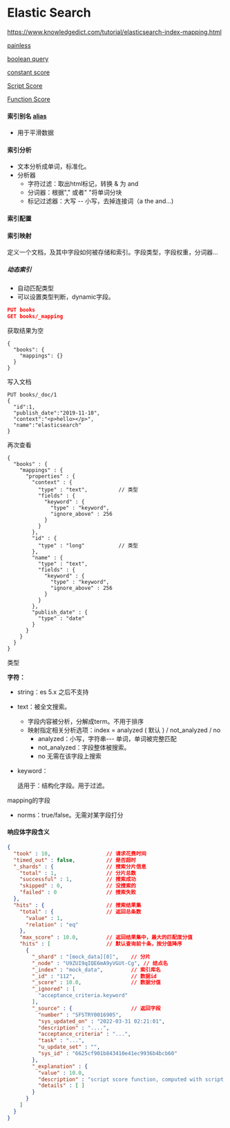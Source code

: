 # Elastic Search

https://www.knowledgedict.com/tutorial/elasticsearch-index-mapping.html

[painless](https://www.elastic.co/guide/en/elasticsearch/reference/master/modules-scripting-using.html)

[boolean query](https://www.elastic.co/guide/en/elasticsearch/reference/current/query-dsl-bool-query.html)

[constant score](https://www.elastic.co/guide/en/elasticsearch/reference/current/query-dsl-constant-score-query.html)

[Script Score](https://www.elastic.co/guide/en/elasticsearch/reference/8.3/query-dsl-script-score-query.html#decay-functions-date-fields)

[Function Score](https://www.elastic.co/guide/en/elasticsearch/reference/8.3/query-dsl-function-score-query.html#score-functions)

#### 索引别名 [alias](https://www.knowledgedict.com/tutorial/elasticsearch-index-management.html)

- 用于平滑数据

#### 索引分析

- 文本分析成单词，标准化。
- 分析器
  - 字符过滤：取出html标记，转换 & 为 and
  - 分词器：根据"," 或者"  "将单词分块
  - 标记过滤器：大写 -- 小写，去掉连接词（a the and...)

#### 索引配置

#### 索引映射

定义一个文档，及其中字段如何被存储和索引。字段类型，字段权重，分词器...



##### 动态索引

- 自动匹配类型
- 可以设置类型判断，dynamic字段。

```json
PUT books 
GET books/_mapping
```

获取结果为空

```
{
  "books": {
    "mappings": {}
  }
}
```

写入文档

```
PUT books/_doc/1
{
  "id":1,
  "publish_date":"2019-11-10",
  "context":"<p>hello></p>",
  "name":"elasticsearch"
}
```

再次查看

```
{
  "books" : {
    "mappings" : {
      "properties" : {
        "context" : {
          "type" : "text",			// 类型
          "fields" : {
            "keyword" : {
              "type" : "keyword",
              "ignore_above" : 256
            }
          }
        },
        "id" : {
          "type" : "long"			// 类型
        },
        "name" : {
          "type" : "text",
          "fields" : {
            "keyword" : {
              "type" : "keyword",
              "ignore_above" : 256
            }
          }
        },
        "publish_date" : {
          "type" : "date"
        }
      }
    }
  }
}

```

类型

**字符：**

- string：es 5.x 之后不支持

- text：被全文搜索。

  - 字段内容被分析，分解成term。不用于排序
  - 映射指定相关分析选项：index = analyzed ( 默认 ) / not_analyzed / no
    - analyzed：小写，字符串--- 单词，单词被完整匹配
    - not_analyzed：字段整体被搜索。
    - no 无需在该字段上搜索

- keyword：

  适用于：结构化字段。用于过滤。

mapping的字段

- norms：true/false。无需对某字段打分

#### 响应体字段含义

```json
{
  "took" : 10,					// 请求花费时间
  "timed_out" : false,			// 是否超时
  "_shards" : {					// 搜索分片信息
    "total" : 1,				// 分片总数
    "successful" : 1,			// 搜索成功
    "skipped" : 0,				// 没搜索的
    "failed" : 0				// 搜索失败
  },
  "hits" : {					// 搜索结果集
    "total" : {					// 返回总条数
      "value" : 1,
      "relation" : "eq"
    },
    "max_score" : 10.0,			// 返回结果集中，最大的匹配度分值
    "hits" : [					// 默认查询前十条，按分值降序
      {
        "_shard" : "[mock_data][0]",	// 分片
        "_node" : "U9ZUI9qIQE6mA9yVGUt-Cg",	// 结点名
        "_index" : "mock_data",			// 索引库名
        "_id" : "112",					// 数据id
        "_score" : 10.0,				// 数据分值
        "_ignored" : [
          "acceptance_criteria.keyword"
        ],
        "_source" : {					// 返回字段
          "number" : "SFSTRY0016905",
          "sys_updated_on" : "2022-03-31 02:21:01",
          "description" : "....",
          "acceptance_criteria" : "...",
          "task" : "...",
          "u_update_set" : "",
          "sys_id" : "6625cf901b843410e41ec9936b4bcb60"
        },
        "_explanation" : {
          "value" : 10.0,
          "description" : "script score function, computed with script:\"Script{type=inline, lang='painless', idOrCode='10', options={}, params={}}\"",
          "details" : [ ]
        }
      }
    ]
  }
}
```

